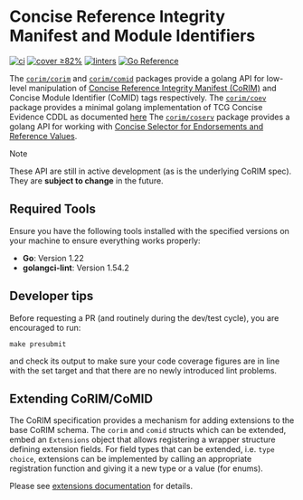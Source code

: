 # Concise Reference Integrity Manifest and Module Identifiers
[![ci](https://github.com/veraison/corim/actions/workflows/ci.yml/badge.svg)](https://github.com/veraison/corim/actions/workflows/ci.yml)
[![cover ≥82%](https://github.com/veraison/corim/actions/workflows/ci-go-cover.yml/badge.svg)](https://github.com/veraison/corim/actions/workflows/ci-go-cover.yml)
[![linters](https://github.com/veraison/corim/actions/workflows/linters.yml/badge.svg)](https://github.com/veraison/corim/actions/workflows/linters.yml)
[![Go Reference](https://pkg.go.dev/badge/github.com/veraison/corim.svg)](https://pkg.go.dev/github.com/veraison/corim)


The [`corim/corim`](corim) and [`corim/comid`](comid) packages provide a golang API for low-level manipulation of [Concise Reference Integrity Manifest (CoRIM)](https://datatracker.ietf.org/doc/draft-ietf-rats-corim/) and Concise Module Identifier (CoMID) tags respectively.
The [`corim/coev`](coev) package provides a minimal golang implementation of TCG Concise Evidence CDDL as documented [here](https://github.com/TrustedComputingGroup/dice-coev/blob/main/concise-evidence.cddl)
The [`corim/coserv`](coserv) package provides a golang API for working with [Concise Selector for Endorsements and Reference Values](https://datatracker.ietf.org/doc/draft-howard-rats-coserv).

> [!NOTE]
> These API are still in active development (as is the underlying CoRIM spec).
> They are **subject to change** in the future.

## Required Tools

Ensure you have the following tools installed with the specified versions on your machine to ensure everything works properly:

- **Go**: Version 1.22
- **golangci-lint**: Version 1.54.2

## Developer tips

Before requesting a PR (and routinely during the dev/test cycle), you are encouraged to run:
```
make presubmit
```
and check its output to make sure your code coverage figures are in line with the set target and that there are no newly introduced lint problems.

## Extending CoRIM/CoMID

The CoRIM specification provides a mechanism for adding extensions to the base
CoRIM schema. The `corim` and `comid` structs which can be extended, embed an
`Extensions` object  that allows registering a wrapper structure defining
extension fields. For field types that can be extended, i.e. `type choice`,
extensions can be implemented by calling an appropriate registration function
and giving it a new type or a value (for enums).

Please see [extensions documentation](extensions/README.md) for details.


